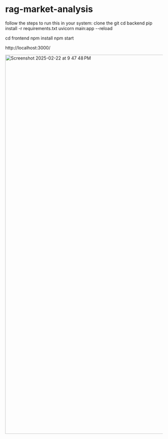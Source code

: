 # rag-market-analysis
follow the steps to run this in your system:
clone the git
cd backend
pip install -r requirements.txt
uvicorn main:app --reload

cd frontend
npm install
npm start

http://localhost:3000/



<img width="1213" alt="Screenshot 2025-02-22 at 9 47 48 PM" src="https://github.com/user-attachments/assets/a93bc235-da5e-4966-8361-17bf791ee17c" />
